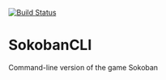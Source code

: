 [![Build Status](https://travis-ci.com/hmlendea/sokobancli.svg?branch=master)](https://travis-ci.com/hmlendea/sokobancli)

# SokobanCLI

Command-line version of the game Sokoban
